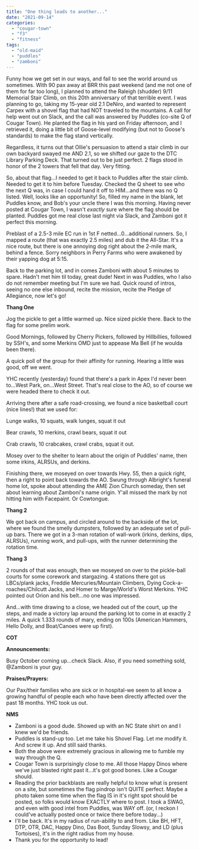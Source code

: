 ```yaml
---
title: "One thing leads to another..."
date: "2021-09-14"
categories: 
  - "cougar-town"
  - "f3"
  - "fitness"
tags: 
  - "old-maid"
  - "puddles"
  - "zamboni"
---
```


Funny how we get set in our ways, and fail to see the world around us sometimes. With 90 pax away at BRR this past weekend (and me not one of them for far too long), I planned to attend the Raleigh (shudder) 9/11 Memorial Stair Climb, on this 20th anniversary of that terrible event. I was planning to go, taking my 15-year old 2.1 DeNiro, and wanted to represent Carpex with a shovel flag that had NOT traveled to the mountains. A call for help went out on Slack, and the call was answered by Puddles (co-site Q of Cougar Town). He planted the flag in his yard on Friday afternoon, and I retrieved it, doing a little bit of Goose-level modifying (but not to Goose's standards) to make the flag stand vertically.

Regardless, it turns out that Ollie's persuasion to attend a stair climb in our own backyard swayed me AND 2.1, so we shifted our gaze to the DTC Library Parking Deck. That turned out to be just perfect. 2 flags stood in honor of the 2 towers that fell that day. Very fitting.

So, about that flag...I needed to get it back to Puddles after the stair climb. Needed to get it to him before Tuesday. Checked the Q sheet to see who the next Q was, in case I could hand it off to HIM...and there was no Q listed. Well, looks like an opportunity! So, filled my name in the blank, let Puddles know, and Bob's your uncle there I was this morning. Having never posted at Cougar Town, I wasn't _exactly_ sure where the flag should be planted. Puddles got me real close last night via Slack, and Zamboni got it perfect this morning.

Preblast of a 2.5-3 mile EC run in 1st F netted...0...additional runners. So, I mapped a route (that was exactly 2.5 miles) and dub it the All-Star. It's a nice route, but there is one annoying dog right about the 2-mile mark, behind a fence. Sorry neighbors in Perry Farms who were awakened by their yapping dog at 5:15.

Back to the parking lot, and in comes Zamboni with about 5 minutes to spare. Hadn't met him til today, great dude! Next in was Puddles, who I also do not remember meeting but I'm sure we had. Quick round of intros, seeing no one else inbound, recite the mission, recite the Pledge of Allegiance, now let's go!

**Thang One**

Jog the pickle to get a little warmed up. Nice sized pickle there. Back to the flag for some prelim work.

Good Mornings, followed by Cherry Pickers, followed by Hillbillies, followed by SSH's, and some Merkins OMD just to appease Ma Bell (if he woulda been there).

A quick poll of the group for their affinity for running. Hearing a little was good, off we went.

YHC recently (yesterday) found that there's a park in Apex I'd never been to...West Park, on...West Street. That's real close to the AO, so of course we were headed there to check it out.

Arriving there after a safe road-crossing, we found a nice basketball court (nice lines!) that we used for:

Lunge walks, 10 squats, walk lunges, squat it out

Bear crawls, 10 merkins, crawl bears, squat it out

Crab crawls, 10 crabcakes, crawl crabs, squat it out.

Mosey over to the shelter to learn about the origin of Puddles' name, then some irkins, ALRSUs, and derkins.

Finishing there, we moseyed on over towards Hwy. 55, then a quick right, then a right to point back towards the AO. Swung through Albright's funeral home lot, spoke about attending the AME Zion Church someday, then set about learning about Zamboni's name origin. Y'all missed the mark by not hitting him with Facepaint. Or Cowtongue.

**Thang 2**

We got back on campus, and circled around to the backside of the lot, where we found the smelly dumpsters, followed by an adequate set of pull-up bars. There we got in a 3-man rotation of wall-work (irkins, derkins, dips, ALRSUs), running work, and pull-ups, with the runner determining the rotation time.

**Thang 3**

2 rounds of that was enough, then we moseyed on over to the pickle-ball courts for some corework and stargazing. 4 stations there got us LBCs/plank jacks, Freddie Mercuries/Mountain Climbers, Dying Cock-a-roaches/Chilcutt Jacks, and Homer to Marge/World's Worst Merkins. YHC pointed out Orion and his belt...no one was impressed.

And...with time drawing to a close, we headed out of the court, up the steps, and made a victory lap around the parking lot to come in at exactly 2 miles. A quick 1.333 rounds of mary, ending on 100s (American Hammers, Hello Dolly, and Boat/Canoes were up first).

**COT**

**Announcements:**

Busy October coming up...check Slack. Also, if you need something sold, @Zamboni is your guy.

**Praises/Prayers:**

Our Pax/their families who are sick or in hospital-we seem to all know a growing handful of people each who have been directly affected over the past 18 months. YHC took us out.

**NMS**

- Zamboni is a good dude. Showed up with an NC State shirt on and I knew we'd be friends.
- Puddles is stand-up too. Let me take his Shovel Flag. Let me modify it. And screw it up. And still said thanks.
- Both the above were extremely gracious in allowing me to fumble my way through the Q.
- Cougar Town is surprisingly close to me. All those Happy Dinos where we've just blasted right past it...it's got good bones. Like a Cougar should.
- Reading the prior backblasts are really helpful to know what is present on a site, but sometimes the flag pindrop isn't QUITE perfect. Maybe a photo taken some time when the flag IS in it's right spot should be posted, so folks would know EXACTLY where to post. I took a SWAG, and even with good intel from Puddles, was WAY off. (or, I reckon I could've actually posted once or twice there before today...)
- I'll be back. It's in my radius of run-ability to and from. Like BH, HFT, DTP, OTR, DAC, Happy Dino, Das Boot, Sunday Slowsy, and LD (plus Tortoises), it's in the right radius from my house.
- Thank you for the opportunity to lead!
